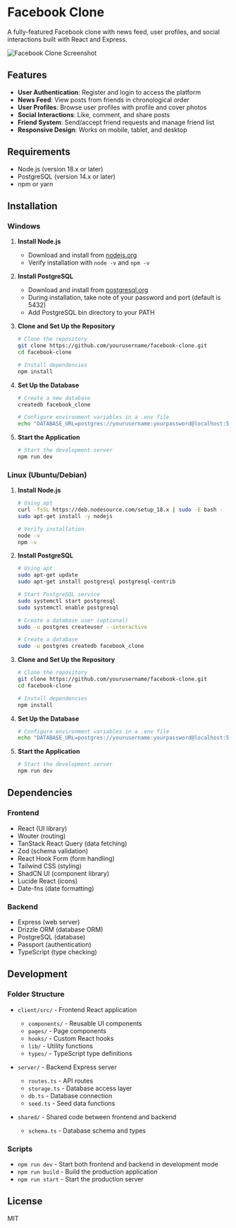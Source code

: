 # Facebook Clone

A fully-featured Facebook clone with news feed, user profiles, and social interactions built with React and Express.

![Facebook Clone Screenshot](./screenshot.png)

## Features

- **User Authentication**: Register and login to access the platform
- **News Feed**: View posts from friends in chronological order
- **User Profiles**: Browse user profiles with profile and cover photos
- **Social Interactions**: Like, comment, and share posts
- **Friend System**: Send/accept friend requests and manage friend list
- **Responsive Design**: Works on mobile, tablet, and desktop

## Requirements

- Node.js (version 18.x or later)
- PostgreSQL (version 14.x or later)
- npm or yarn

## Installation

### Windows

1. **Install Node.js**
   - Download and install from [nodejs.org](https://nodejs.org/)
   - Verify installation with `node -v` and `npm -v`

2. **Install PostgreSQL**
   - Download and install from [postgresql.org](https://www.postgresql.org/download/windows/)
   - During installation, take note of your password and port (default is 5432)
   - Add PostgreSQL bin directory to your PATH

3. **Clone and Set Up the Repository**
   ```bash
   # Clone the repository
   git clone https://github.com/yourusername/facebook-clone.git
   cd facebook-clone

   # Install dependencies
   npm install
   ```

4. **Set Up the Database**
   ```bash
   # Create a new database
   createdb facebook_clone

   # Configure environment variables in a .env file
   echo "DATABASE_URL=postgres://yourusername:yourpassword@localhost:5432/facebook_clone" > .env
   ```

5. **Start the Application**
   ```bash
   # Start the development server
   npm run dev
   ```

### Linux (Ubuntu/Debian)

1. **Install Node.js**
   ```bash
   # Using apt
   curl -fsSL https://deb.nodesource.com/setup_18.x | sudo -E bash -
   sudo apt-get install -y nodejs

   # Verify installation
   node -v
   npm -v
   ```

2. **Install PostgreSQL**
   ```bash
   # Using apt
   sudo apt-get update
   sudo apt-get install postgresql postgresql-contrib

   # Start PostgreSQL service
   sudo systemctl start postgresql
   sudo systemctl enable postgresql

   # Create a database user (optional)
   sudo -u postgres createuser --interactive
   
   # Create a database
   sudo -u postgres createdb facebook_clone
   ```

3. **Clone and Set Up the Repository**
   ```bash
   # Clone the repository
   git clone https://github.com/yourusername/facebook-clone.git
   cd facebook-clone

   # Install dependencies
   npm install
   ```

4. **Set Up the Database**
   ```bash
   # Configure environment variables in a .env file
   echo "DATABASE_URL=postgres://yourusername:yourpassword@localhost:5432/facebook_clone" > .env
   ```

5. **Start the Application**
   ```bash
   # Start the development server
   npm run dev
   ```

## Dependencies

### Frontend
- React (UI library)
- Wouter (routing)
- TanStack React Query (data fetching)
- Zod (schema validation)
- React Hook Form (form handling)
- Tailwind CSS (styling)
- ShadCN UI (component library)
- Lucide React (icons)
- Date-fns (date formatting)

### Backend
- Express (web server)
- Drizzle ORM (database ORM)
- PostgreSQL (database)
- Passport (authentication)
- TypeScript (type checking)

## Development

### Folder Structure

- `client/src/` - Frontend React application
  - `components/` - Reusable UI components
  - `pages/` - Page components
  - `hooks/` - Custom React hooks
  - `lib/` - Utility functions
  - `types/` - TypeScript type definitions

- `server/` - Backend Express server
  - `routes.ts` - API routes
  - `storage.ts` - Database access layer
  - `db.ts` - Database connection
  - `seed.ts` - Seed data functions

- `shared/` - Shared code between frontend and backend
  - `schema.ts` - Database schema and types

### Scripts

- `npm run dev` - Start both frontend and backend in development mode
- `npm run build` - Build the production application
- `npm run start` - Start the production server

## License

MIT
